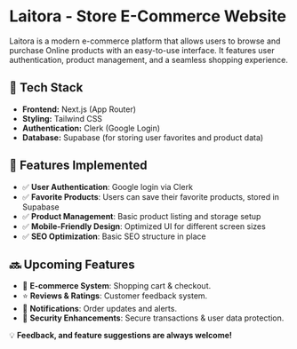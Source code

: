 # Laitora - Store E-Commerce Website

Laitora is a modern  e-commerce platform that allows users to browse and purchase Online products with an easy-to-use interface. It features user authentication, product management, and a seamless shopping experience.

## 🚀 Tech Stack

- **Frontend:** Next.js (App Router) 
- **Styling:** Tailwind CSS
- **Authentication:** Clerk (Google Login) 
- **Database:** Supabase (for storing user favorites and product data)
 
## 🎯 Features Implemented

- ✅ **User Authentication**: Google login via Clerk
- ✅ **Favorite Products**: Users can save their favorite products, stored in Supabase
- ✅ **Product Management**: Basic product listing and storage setup
- ✅ **Mobile-Friendly Design**: Optimized UI for different screen sizes
- ✅ **SEO Optimization**: Basic SEO structure in place



## 🔜 Upcoming Features

- 🛒 **E-commerce System**: Shopping cart & checkout.
- ⭐ **Reviews & Ratings**: Customer feedback system.
- 🔔 **Notifications**: Order updates and alerts.
- 🔐 **Security Enhancements**: Secure transactions & user data protection.



💡 **Feedback, and feature suggestions are always welcome!** 
